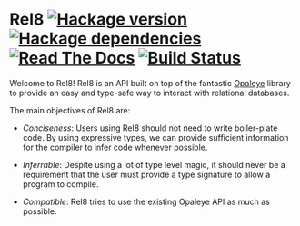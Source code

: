 # Rel8 [![Hackage version](https://img.shields.io/hackage/v/rel8.svg?style=flat)](http://hackage.haskell.org/package/rel8) [![Hackage dependencies](https://img.shields.io/hackage-deps/v/rel8.svg?style=flat)](http://packdeps.haskellers.com/feed?needle=rel8) [![Read The Docs](https://readthedocs.org/projects/rel8/badge/?version=latest)](http://rel8.readthedocs.io/en/latest/?badge=latest) [![Build Status](https://travis-ci.org/ocharles/rel8.svg?branch=master)](https://travis-ci.org/ocharles/rel8)

Welcome to Rel8! Rel8 is an API built on top of the
fantastic [Opaleye](https://hackage.haskell.org/package/opaleye) library to
provide an easy and type-safe way to interact with relational databases.

The main objectives of Rel8 are:

* *Conciseness*: Users using Rel8 should not need to write boiler-plate code. By
  using expressive types, we can provide sufficient information for the compiler
  to infer code whenever possible.

* *Inferrable*: Despite using a lot of type level magic, it should never be a
  requirement that the user must provide a type signature to allow a program to
  compile.

* *Compatible*: Rel8 tries to use the existing Opaleye API as much as possible.
